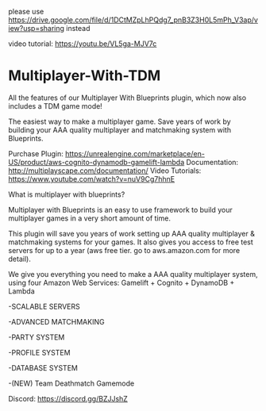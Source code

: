 please use https://drive.google.com/file/d/1DCtMZpLhPQdg7_pnB3Z3H0L5mPh_V3ap/view?usp=sharing instead

video tutorial: https://youtu.be/VL5ga-MJV7c 



# Multiplayer-With-TDM
All the features of our Multiplayer With Blueprints plugin, which now also includes a TDM game mode!

The easiest way to make a multiplayer game. Save years of work by building your AAA quality multiplayer and matchmaking system with Blueprints.

Purchase Plugin: https://unrealengine.com/marketplace/en-US/product/aws-cognito-dynamodb-gamelift-lambda 
Documentation: http://multiplayscape.com/documentation/
Video Tutorials: https://www.youtube.com/watch?v=nuV9Cg7hhnE

What is multiplayer with blueprints?

Multiplayer with Blueprints is an easy to use framework to build your multiplayer games in a very short amount of time.

This plugin will save you years of work setting up AAA quality multiplayer & matchmaking systems for your games. It also gives you access to free test servers for up to a year (aws free tier. go to aws.amazon.com for more detail).

We give you everything you need to make a AAA quality multiplayer system, using four Amazon Web Services: Gamelift + Cognito + DynamoDB + Lambda

-SCALABLE SERVERS

-ADVANCED MATCHMAKING

-PARTY SYSTEM

-PROFILE SYSTEM

-DATABASE SYSTEM

-(NEW) Team Deathmatch Gamemode

Discord: https://discord.gg/BZJJshZ

